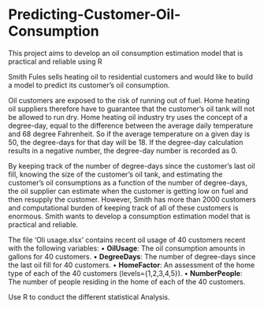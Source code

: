 # Predicting-Customer-Oil-Consumption
This project aims to develop an oil consumption estimation model that is practical and reliable using R

Smith Fules sells heating oil to residential customers and would like to build a model to predict its customer’s oil consumption.

Oil customers are exposed to the risk of running out of fuel. Home heating oil suppliers therefore have to guarantee that the customer’s oil tank will not be allowed to run dry. Home heating oil industry try uses the concept of a degree-day, equal to the difference between the average daily temperature and 68 degree Fahrenheit. So if the average temperature on a given day is 50, the degree-days for that day will be 18. If the degree-day calculation results in a negative number, the degree-day number is recorded as 0.

By keeping track of the number of degree-days since the customer’s last oil fill, knowing the size of the customer’s oil tank, and estimating the customer’s oil consumptions as a function of the number of degree-days, the oil supplier can estimate when the customer is getting low on fuel and then resupply the customer. However, Smith has more than 2000 customers and computational burden of keeping track of all of these customers is enormous.
Smith wants to develop a consumption estimation model that is practical and reliable.

The file ‘Oli usage.xlsx’ contains recent oil usage of 40 customers recent with the following variables:
•	**OilUsage**: The oil consumption amounts in gallons for 40 customers.
•	**DegreeDays**: The number of degree-days since the last oil fill for 40 customers.
•	**HomeFactor**: An assessment of the home type of each of the 40 customers (levels={1,2,3,4,5}).
•	**NumberPeople**: The number of people residing in the home of each of the 40 customers.
 
Use R to conduct the different statistical Analysis.
